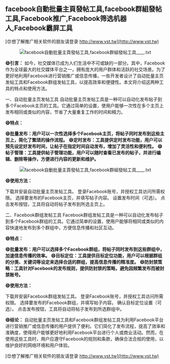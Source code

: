 ## **facebook自動批量主頁發帖工具,facebook群組發帖工具,Facebook推广,Facebook筛选机器人,Facebook霸屏工具**

[😍想了解推广相关软件的朋友请登录 http://www.vst.tw](http://www.vst.tw)

 <center><img src="https://vst.tw/MP4/tuiguang/png/0.png" alt="facebook自動批量主頁發帖工具,facebook群組發帖工具____.txt"></center>

**😄引言：**
如今，社交媒体已成为人们生活中不可或缺的一部分。其中，Facebook作为全球最大的社交媒体平台之一，拥有庞大的用户群体和活跃的社交场景。为了更好地利用Facebook进行营销推广或信息传播，一些开发者设计了自动批量主页发帖工具和Facebook群组发帖工具，以提高效率和便捷性。本文将介绍这两种工具的特点和使用方法。

一、自动批量主页发帖工具
自动批量主页发帖工具是一种可以自动化发布帖子到多个Facebook主页的工具。它通过简单的设置，使用户能够一次性在多个主页上发布相同或类似的内容，节省了大量重复工作的时间和精力。

**😄特点：**

**😄批量发布：用户可以一次性选择多个Facebook主页，将帖子同时发布到这些主页上，简化了繁琐的操作流程。**
**😄定时发布：工具提供定时发布功能，用户可以预先设定好发布时间，让帖子在指定时间自动发布，增加了灵活性和便利性。**
**😄帖子管理：工具提供帖子管理功能，用户可以随时查看已发布的帖子，并进行编辑、删除等操作，方便进行内容的更新和维护。**

 <center><img src="https://vst.tw/MP4/tuiguang/png/4.png" alt="facebook自動批量主頁發帖工具,facebook群組發帖工具____.txt"></center>

**😄使用方法：**

下载并安装自动批量主页发帖工具。
登录Facebook账号，并授权工具访问所需权限。
选择要发布的Facebook主页，并填写帖子内容。
设置发布时间（可选）。
点击发布按钮，工具将自动将帖子发布到所选主页上。

二、Facebook群组发帖工具
Facebook群组发帖工具是一种可以自动化发布帖子到多个Facebook群组的工具。它通过简单的设置，使用户能够将相同或类似的内容快速地发布到多个群组中，方便信息传播和社区互动。

**😄特点：**

**😄批量发布：用户可以选择多个Facebook群组，将帖子同时发布到这些群组中，加速信息传播的效率。**
**😄目标定位：工具提供目标定位功能，用户可以根据群组的分类、关键词等设定来选择合适的群组，提高信息传播的精准度。**
**😄防封禁策略：工具针对Facebook的发布规则，提供防封禁的策略，避免因频繁发布而被封禁账号。**

**😄使用方法：**

下载并安装Facebook群组发帖工具。
登录Facebook账号，并授权工具访问所需权限。
选择要发布的Facebook群组，并填写帖子内容。
确认目标定位设置（可选）。
点击发布按钮，工具将自动将帖子发布到所选群组中。

**😄结论：**
自动批量主页发帖工具和Facebook群组发帖工具为利用Facebook平台进行营销推广或信息传播的用户提供了便利。它们简化了发布流程，提高了效率和准确度，使得用户能够更好地利用Facebook平台进行个人或商业活动。然而，在使用这些工具时，用户应遵守Facebook的规则和条款，确保合法合规的使用，以维护良好的网络环境和用户体验。

[😍想了解推广相关软件的朋友请登录 http://www.vst.tw](http://www.vst.tw)



